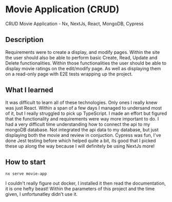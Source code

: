 # Movie Application (CRUD)

CRUD Movie Application - Nx, NextJs, React, MongoDB, Cypress

## Description

Requirements were to create a display, and modify pages. Within the site the user should also be able to perform basic Create, Read, Update and Delete functionalities. Within those functionalities the user should be able to display movie ratings on the edit/modify page. As well as displaying them on a read-only page with E2E tests wrapping up the project.

## What I learned

It was difficult to learn all of these technologies. Only ones I really knew was just React. Within a span of a few days I managed to undersand most of it, but I really struggled to pick up TypeScript. I made an effort but figured that the functionality and requirements were way more important to do. I had a very difficult time understanding how to connect the api to my mongoDB database. Not integrated the api data to my database, but just displaying both the movie and review in conjuction. Cypress was fun, I've done Jest testing before which helped quite a bit, its good that I picked these up along the way because I will definitely be using NextJs more!

## How to start

```
nx serve movie-app
```

I couldn't really figure out docker, I installed it then read the documentation, it is one hefty beast! Within the parameters of this project and the time given, I unfortunatley didn't use it.
